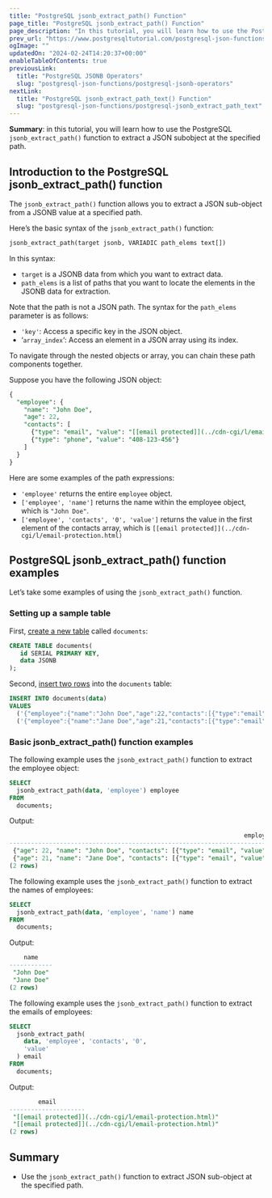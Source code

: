 ```yaml
---
title: "PostgreSQL jsonb_extract_path() Function"
page_title: "PostgreSQL jsonb_extract_path() Function"
page_description: "In this tutorial, you will learn how to use the PostgreSQL jsonb_extract_path() function to extract JSON sub-object at the specified path."
prev_url: "https://www.postgresqltutorial.com/postgresql-json-functions/postgresql-jsonb_extract_path/"
ogImage: ""
updatedOn: "2024-02-24T14:20:37+00:00"
enableTableOfContents: true
previousLink: 
  title: "PostgreSQL JSONB Operators"
  slug: "postgresql-json-functions/postgresql-jsonb-operators"
nextLink: 
  title: "PostgreSQL jsonb_extract_path_text() Function"
  slug: "postgresql-json-functions/postgresql-jsonb_extract_path_text"
---
```





**Summary**: in this tutorial, you will learn how to use the PostgreSQL `jsonb_extract_path()` function to extract a JSON subobject at the specified path.


## Introduction to the PostgreSQL jsonb\_extract\_path() function

The `jsonb_extract_path()` function allows you to extract a JSON sub\-object from a JSONB value at a specified path.

Here’s the basic syntax of the `jsonb_extract_path()` function:


```sql
jsonb_extract_path(target jsonb, VARIADIC path_elems text[])
```
In this syntax:

* `target` is a JSONB data from which you want to extract data.
* `path_elems` is a list of paths that you want to locate the elements in the JSONB data for extraction.

Note that the path is not a JSON path. The syntax for the `path_elems` parameter is as follows:

* `'key'`: Access a specific key in the JSON object.
* ‘`array_index`‘: Access an element in a JSON array using its index.

To navigate through the nested objects or array, you can chain these path components together.

Suppose you have the following JSON object:


```sql
{
  "employee": {
    "name": "John Doe",
    "age": 22,
    "contacts": [
      {"type": "email", "value": "[[email protected]](../cdn-cgi/l/email-protection.html)"},
      {"type": "phone", "value": "408-123-456"}
    ]
  }
}
```
Here are some examples of the path expressions:

* `'employee'` returns the entire `employee` object.
* `['employee', 'name']` returns the name within the employee object, which is `"John Doe"`.
* `['employee', 'contacts', '0', 'value']` returns the value in the first element of the contacts array, which is `[[email protected]](../cdn-cgi/l/email-protection.html)`


## PostgreSQL jsonb\_extract\_path() function examples

Let’s take some examples of using the `jsonb_extract_path()` function.


### Setting up a sample table

First, [create a new table](../postgresql-tutorial/postgresql-create-table) called `documents`:


```sql
CREATE TABLE documents(
   id SERIAL PRIMARY KEY,
   data JSONB
);
```
Second, [insert two rows](../postgresql-tutorial/postgresql-insert) into the `documents` table:


```sql
INSERT INTO documents(data)
VALUES
  ('{"employee":{"name":"John Doe","age":22,"contacts":[{"type":"email","value":"[[email protected]](../cdn-cgi/l/email-protection.html)"},{"type":"phone","value":"408-123-456"}]}}'),
  ('{"employee":{"name":"Jane Doe","age":21,"contacts":[{"type":"email","value":"[[email protected]](../cdn-cgi/l/email-protection.html)"},{"type":"phone","value":"408-123-789"}]}}');
```

### Basic jsonb\_extract\_path() function examples

The following example uses the `jsonb_extract_path()` function to extract the employee object:


```sql
SELECT 
  jsonb_extract_path(data, 'employee') employee 
FROM 
  documents;
```
Output:


```sql
                                                                 employee
-------------------------------------------------------------------------------------------------------------------------------------------
 {"age": 22, "name": "John Doe", "contacts": [{"type": "email", "value": "[[email protected]](../cdn-cgi/l/email-protection.html)"}, {"type": "phone", "value": "408-123-456"}]}
 {"age": 21, "name": "Jane Doe", "contacts": [{"type": "email", "value": "[[email protected]](../cdn-cgi/l/email-protection.html)"}, {"type": "phone", "value": "408-123-789"}]}
(2 rows)
```
The following example uses the `jsonb_extract_path()` function to extract the names of employees:


```sql
SELECT 
  jsonb_extract_path(data, 'employee', 'name') name 
FROM 
  documents;
```
Output:


```sql
    name
------------
 "John Doe"
 "Jane Doe"
(2 rows)
```
The following example uses the `jsonb_extract_path()` function to extract the emails of employees:


```sql
SELECT 
  jsonb_extract_path(
    data, 'employee', 'contacts', '0', 
    'value'
  ) email 
FROM 
  documents;
```
Output:


```sql
        email
---------------------
 "[[email protected]](../cdn-cgi/l/email-protection.html)"
 "[[email protected]](../cdn-cgi/l/email-protection.html)"
(2 rows)
```

## Summary

* Use the `jsonb_extract_path()` function to extract JSON sub\-object at the specified path.

